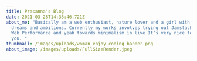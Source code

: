 ```yaml
---
title: Prasanna's Blog
date: 2021-03-28T14:38:46.721Z
about_me: "Basically am a web enthusiast, nature lover and a girl with big
  dreams and ambitions. Currently my works involves trying out Jamstack, AWS,
  Web Performance and yeah towards minimalism in live It’s very nice to e-meet
  you. "
thumbnail: /images/uploads/woman_enjoy_coding_banner.png
about_image: /images/uploads/FullSizeRender.jpeg
---
```

##
